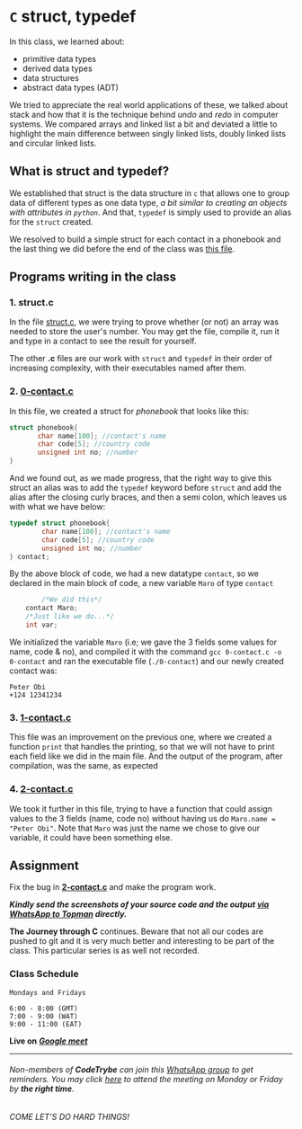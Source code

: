 # `C` struct, typedef
In this class, we learned about:
- primitive data types
- derived data types
- data structures
- abstract data types (ADT)

We tried to appreciate the real world applications of these, we talked about stack and how that it is the technique behind *undo* and *redo* in computer systems.
We compared arrays and linked list a bit and deviated a little to highlight the main difference between singly linked lists, doubly linked lists and circular linked lists.

## What is struct and typedef?
We established that struct is the data structure in `c` that allows one to group data of different types as one data type, *a bit similar to creating an objects with attributes in `python`*.
And that, `typedef` is simply used to provide an alias for the `struct` created.

We resolved to build a simple struct for each contact in a phonebook and the last thing we did before the end of the class was [this file](./2-contact.c).

## Programs writing in the class
### 1. struct.c
In the file [struct.c](./struct.c), we were trying to prove whether (or not) an array was needed to store the user's number.
You may get the file, compile it, run it and type in a contact to see the result for yourself.

The other **.c** files are our work with `struct` and `typedef` in their order of increasing complexity, with their executables named after them.

### 2. [0-contact.c](./0-contact.c)
In this file, we created a struct for *phonebook* that looks like this:
```c
struct phonebook{
       char name[100]; //contact's name
       char code[5]; //country code
       unsigned int no; //number
}
```
And we found out, as we made progress, that the right way to give this struct an alias was to add the `typedef` keyword before `struct` and add the alias after the closing curly braces, and then a semi colon, which leaves us with what we have below:
```c
typedef struct phonebook{
        char name[100]; //contact's name
        char code[5]; //country code
        unsigned int no; //number
} contact;
```

By the above block of code, we had a new datatype `contact`, so we declared in the main block of code, a new variable `Maro` of type `contact`
```c
        /*We did this*/
	contact Maro;
	/*Just like we do...*/
	int var;
```
We initialized the variable `Maro` (i.e; we gave the 3 fields some values for name, code & no), and compiled it with the command `gcc 0-contact.c -o 0-contact` and ran the executable file (`./0-contact`) and our newly created contact was:
```
Peter Obi
+124 12341234
```

### 3. [1-contact.c](./1-contact.c)
This file was an improvement on the previous one, where we created a function `print` that handles the printing, so that we will not have to print each field like we did in the main file. And the output of the program, after compilation, was the same, as expected

### 4. [2-contact.c](./2-contact.c)
We took it further in this file, trying to have a function that could assign values to the 3 fields (name, code no) without having us do `Maro.name = "Peter Obi"`.
Note that `Maro` was just the name we chose to give our variable, it could have been something else.

## Assignment
Fix the bug in [**2-contact.c**](./contact.c) and make the program work.

***Kindly send the screenshots of your source code and the output [via WhatsApp to Topman](https://wa.link/66ef36) directly.***

**The Journey through C** continues. Beware that not all our codes are pushed to git and it is very much better and interesting to be part of the class. This particular series is as well not recorded.

### Class Schedule
```
Mondays and Fridays

6:00 - 8:00 (GMT)
7:00 - 9:00 (WAT)
9:00 - 11:00 (EAT)
```
**Live on** [***Google meet***](http://meet.google.com/qii-wjoz-tte)

-----
###### Non-members of **CodeTrybe** can join this [WhatsApp group](https://chat.whatsapp.com/EIDan9CzMq7Ag6qJBTXh8F) to get reminders. You may click [here](http://meet.google.com/qii-wjoz-tte) to attend the meeting on Monday or Friday by **the right time**.
###### COME LET'S DO HARD THINGS!